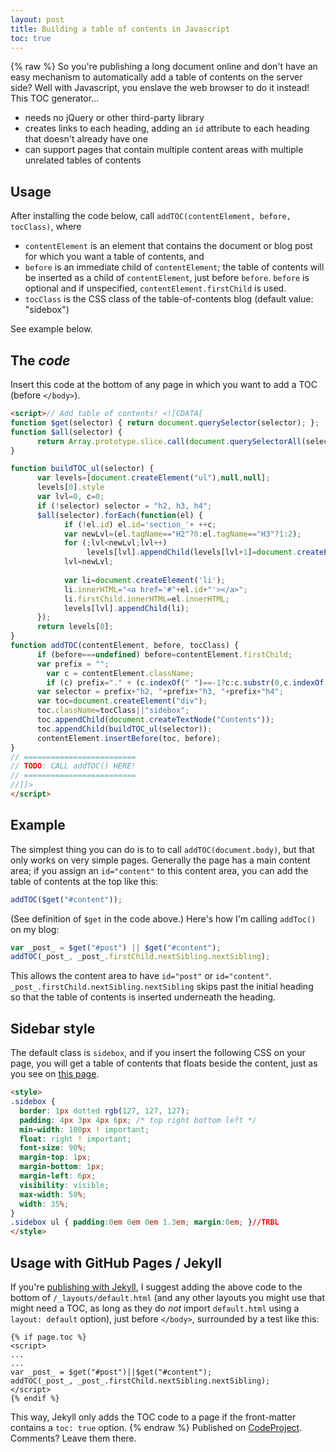 ```yaml
---
layout: post
title: Building a table of contents in Javascript
toc: true
---
```

{% raw %}
So you're publishing a long document online and don't have an easy mechanism to automatically add a table of contents on the server side? Well with Javascript, you enslave the web browser to do it instead! This TOC generator...

- needs no jQuery or other third-party library
- creates links to each heading, adding an `id` attribute to each heading that doesn't already have one
- can support pages that contain multiple content areas with multiple unrelated tables of contents

## Usage

After installing the code below, call `addTOC(contentElement, before, tocClass)`, where

- `contentElement` is an element that contains the document or blog post for which you want a table of contents, and
- `before` is an immediate child of `contentElement`; the table of contents will be inserted as a child of `contentElement`, just before `before`. `before` is optional and if unspecified, `contentElement.firstChild` is used.
- `tocClass` is the CSS class of the table-of-contents blog (default value: "sidebox")

See example below.

## The _code_

Insert this code at the bottom of any page in which you want to add a TOC (before `</body>`). 

~~~html
<script>// Add table of contents! <![CDATA[
function $get(selector) { return document.querySelector(selector); };
function $all(selector) {
	  return Array.prototype.slice.call(document.querySelectorAll(selector));
}

function buildTOC_ul(selector) {
	  var levels=[document.createElement("ul"),null,null];
	  levels[0].style
	  var lvl=0, c=0;
	  if (!selector) selector = "h2, h3, h4";
	  $all(selector).forEach(function(el) {
			if (!el.id) el.id='section_'+ ++c;
			var newLvl=(el.tagName=="H2"?0:el.tagName=="H3"?1:2);
			for (;lvl<newLvl;lvl++)
				 levels[lvl].appendChild(levels[lvl+1]=document.createElement("ul"));
			lvl=newLvl;
			
			var li=document.createElement('li');
			li.innerHTML="<a href='#"+el.id+"'></a>";
			li.firstChild.innerHTML=el.innerHTML;
			levels[lvl].appendChild(li);
	  });
	  return levels[0];
}
function addTOC(contentElement, before, tocClass) {
	  if (before===undefined) before=contentElement.firstChild;
	  var prefix = "";
		var c = contentElement.className;
		if (c) prefix="." + (c.indexOf(" ")==-1?c:c.substr(0,c.indexOf(" "))) + " ";
	  var selector = prefix+"h2, "+prefix+"h3, "+prefix+"h4";
	  var toc=document.createElement("div");
	  toc.className=tocClass||"sidebox";
	  toc.appendChild(document.createTextNode("Contents"));
	  toc.appendChild(buildTOC_ul(selector));
	  contentElement.insertBefore(toc, before);
}
// =========================
// TODO: CALL addTOC() HERE!
// =========================
//]]>
</script>
~~~

## Example

The simplest thing you can do is to to call `addTOC(document.body)`, but that only works on very simple pages. Generally the page has a main content area; if you assign an `id="content"` to this content area, you can add the table of contents at the top like this:

~~~js
addTOC($get("#content"));
~~~

(See definition of `$get` in the code above.) Here's how I'm calling `addToc()` on my blog:

~~~js
var _post_ = $get("#post") || $get("#content");
addTOC(_post_, _post_.firstChild.nextSibling.nextSibling);
~~~

This allows the content area to have `id="post"` or `id="content"`. `_post_.firstChild.nextSibling.nextSibling` skips past the initial heading so that the table of contents is inserted underneath the heading.

## Sidebar style

The default class is `sidebox`, and if you insert the following CSS on your page, you will get a table of contents that floats beside the content, just as you see on [this page](http://loyc.net/2014/javascript-toc.html).

~~~html
<style>
.sidebox {
  border: 1px dotted rgb(127, 127, 127);
  padding: 4px 3px 4px 6px; /* top right bottom left */
  min-width: 100px ! important;
  float: right ! important;
  font-size: 90%;
  margin-top: 1px;
  margin-bottom: 1px;
  margin-left: 6px;
  visibility: visible;
  max-width: 50%;
  width: 35%;
}
.sidebox ul { padding:0em 0em 0em 1.3em; margin:0em; }//TRBL
</style>
~~~

## Usage with GitHub Pages / Jekyll

If you're [publishing with Jekyll](http://loyc.net/2014/blogging-on-github.html), I suggest adding the above code to the bottom of `/_layouts/default.html` (and any other layouts you might use that might need a TOC, as long as they do _not_ import `default.html` using a `layout: default` option), just before `</body>`, surrounded by a test like this:

    {% if page.toc %}
    <script>
    ...
    ...
    var _post_ = $get("#post")||$get("#content");
    addTOC(_post_, _post_.firstChild.nextSibling.nextSibling);
    </script>
    {% endif %}

This way, Jekyll only adds the TOC code to a page if the front-matter contains a `toc: true` option.
{% endraw %}
Published on <a href="http://www.codeproject.com/script/Articles/BlogArticleList.aspx?amid=3453924" rel="tag">CodeProject</a>. Comments? Leave them there.